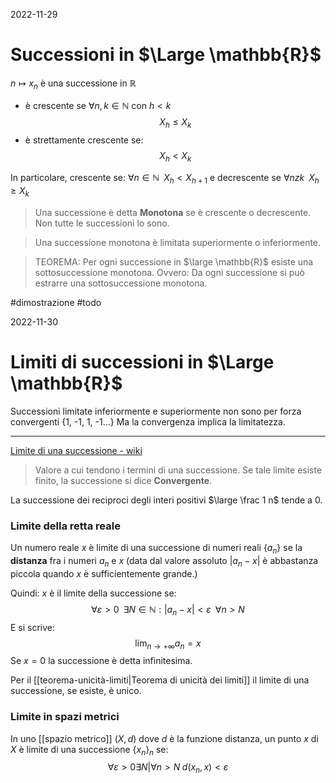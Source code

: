 2022-11-29
# Successioni in $\Large \mathbb{R}$  
$n \mapsto x_n$ è una successione in $\mathbb{R}$ 
- è crescente se $\forall n, k \in \mathbb{N}$ con $h<k$
$$X_h \leqslant X_k$$
- è strettamente crescente se: 
$$X_h < X_k$$

In particolare, crescente se: $\forall n \in \mathbb{N} \; \; X_h < X_{h+1}$ e decrescente se $\forall n z k \;\;X_h \geqslant X_k$

>Una successione è detta **Monotona** se è crescente o decrescente. Non tutte le successioni lo sono. 

> Una successione monotona è limitata superiormente o inferiormente. 

> TEOREMA: 
> Per ogni successione in $\large \mathbb{R}$ esiste una sottosuccessione monotona. Ovvero: 
> Da ogni successione si può estrarre una sottosuccessione monotona. 

#dimostrazione #todo 

2022-11-30
# Limiti di successioni in $\Large \mathbb{R}$  

Successioni limitate inferiormente e superiormente non sono per forza convergenti {1, -1, 1, -1...}
Ma la convergenza implica la limitatezza. 

---
[Limite di una successione - wiki]([](https://it.wikipedia.org/wiki/Limite_di_una_successione?wprov=sfti1))

> Valore a cui tendono i termini di una successione. Se tale limite esiste finito, la successione si dice **Convergente**. 

La successione dei reciproci degli interi positivi $\large \frac 1 n$  tende a 0. 

### Limite della retta reale
Un numero reale $x$ è limite di una successione di numeri reali $\{ a_n \}$ se la **distanza** fra i numeri $a_n$ e $x$ (data dal valore assoluto $|a_n - x|$ è abbastanza piccola quando $x$ è sufficientemente grande.)

Quindi: $x$ è il limite della successione se: 
$$\forall \varepsilon > 0 \;\; \exists N \in \mathbb{N} : |a_n - x| < \varepsilon \;\; \forall n > N$$
E si scrive:
$$\lim_{n\to +\infty}a_n = x$$
Se $x=0$ la successione è detta infinitesima. 

Per il [[teorema-unicità-limiti|Teorema di unicità dei limiti]] il limite di una successione, se esiste,  è unico. 

### Limite in spazi metrici 

In uno [[spazio metrico]] $(X, d)$ dove $d$ è la funzione distanza, un punto $x$ di  $X$ è limite di una successione $\{ x_n \}_n$  se: 
$$\forall \varepsilon > 0 \exists N | \forall n > N \; d(x_n, x) < \varepsilon$$


